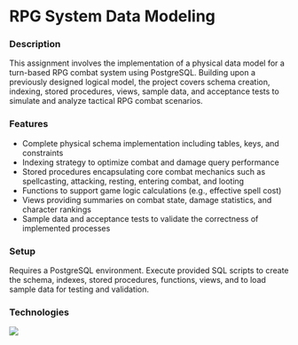 # RPG System Data Modeling

### Description  
This assignment involves the implementation of a physical data model for a turn-based RPG combat system using PostgreSQL. Building upon a previously designed logical model, the project covers schema creation, indexing, stored procedures, views, sample data, and acceptance tests to simulate and analyze tactical RPG combat scenarios.

### Features  
- Complete physical schema implementation including tables, keys, and constraints  
- Indexing strategy to optimize combat and damage query performance  
- Stored procedures encapsulating core combat mechanics such as spellcasting, attacking, resting, entering combat, and looting  
- Functions to support game logic calculations (e.g., effective spell cost)  
- Views providing summaries on combat state, damage statistics, and character rankings  
- Sample data and acceptance tests to validate the correctness of implemented processes  

### Setup  
Requires a PostgreSQL environment. Execute provided SQL scripts to create the schema, indexes, stored procedures, functions, views, and to load sample data for testing and validation.

### Technologies  
![](https://skillicons.dev/icons?i=postgres)
